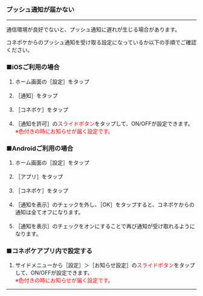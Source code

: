 <h3>プッシュ通知が届かない</h3>
<hr>

通信環境が良好でないと、プッシュ通知に遅れが生じる場合があります。

コネポケからのプッシュ通知を受け取る設定になっているか以下の手順でご確認ください。

<h3>■iOSご利用の場合</h3>

<ol>
<li>ホーム画面の［設定］をタップ</li>
<br>
<li>［通知］をタップ</li>
<br>
<li>［コネポケ］をタップ</li>
<br>
<li>［通知を許可］の<font color="#ff0000">スライドボタン</font>をタップして、ON/OFFが設定できます。<br>
<font color="#ff0000">※色付きの時にお知らせが届く設定です。</font></li>
</ol>

<h3>■Androidご利用の場合</h3>

<ol>
<li>ホーム画面の［設定］をタップ</li>
<br>
<li>［アプリ］をタップ</li>
<br>
<li>［コネポケ］をタップ</li>
<br>
<li>［通知を表示］のチェックを外し、［OK］をタップすると、コネポケからの通知は全てオフになります。</li>
<br>
<li>［通知を表示］のチェックをオンにすることで再び通知が受け取れるようになります。</li>
</ol>

<h3>■コネポケアプリ内で設定する</h3>

<ol>
<li>サイドメニューから［設定］＞［お知らせ設定］の<font color="#ff0000">スライドボタン</font>をタップして、ON/OFFが設定できます。<br>
<font color="#ff0000">※色付きの時にお知らせが届く設定です。</font></li>
</ol>

<hr>